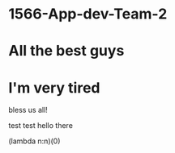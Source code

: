# 1566-App-dev-Team-2
# All the best guys
# I'm very tired
bless us all!

test test
hello there

(lambda n:n)(0)

